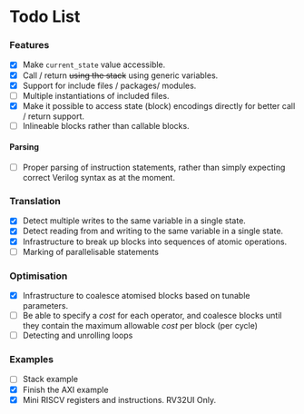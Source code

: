 
# Todo List

### Features

- [X] Make `current_state` value accessible.
- [X] Call / return ~~using the stack~~ using generic variables.
- [X] Support for include files / packages/ modules.
- [ ] Multiple instantiations of included files.
- [X] Make it possible to access state (block) encodings directly for better
      call / return support.
- [ ] Inlineable blocks rather than callable blocks.

#### Parsing

- [ ] Proper parsing of instruction statements, rather than simply expecting
      correct Verilog syntax as at the moment.

### Translation

- [X] Detect multiple writes to the same variable in a single state.
- [X] Detect reading from and writing to the same variable in a single state.
- [X] Infrastructure to break up blocks into sequences of atomic operations.
- [ ] Marking of parallelisable statements

### Optimisation

- [X] Infrastructure to coalesce atomised blocks based on tunable parameters.
- [ ] Be able to specify a *cost* for each operator, and coalesce blocks until
      they contain the maximum allowable *cost* per block (per cycle)
- [ ] Detecting and unrolling loops

### Examples

- [ ] Stack example
- [X] Finish the AXI example
- [X] Mini RISCV registers and instructions. RV32UI Only.
